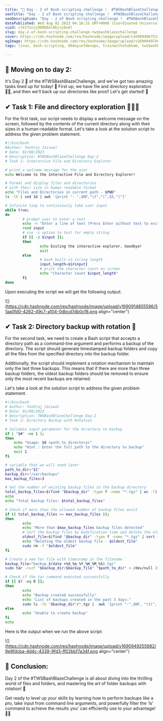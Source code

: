```yaml
---
title: "🚀 Day - 2 of Bash scripting challenge !  #TWSBashBlazeChallenge 🔥🔥"
seoTitle: "Day - 2 of Bash scripting challenge !  #TWSBashBlazeChallenge 🔥🔥"
seoDescription: "Day - 2 of Bash scripting challenge !  #TWSBashBlazeChallenge 🔥🔥"
datePublished: Wed Aug 02 2023 04:16:25 GMT+0000 (Coordinated Universal Time)
cuid: clkt7ucoj000b0al8bjsz0u4l
slug: day-2-of-bash-scripting-challenge-twsbashblazechallenge
cover: https://cdn.hashnode.com/res/hashnode/image/upload/v1690949675246/10ed5bda-3cce-4385-8db2-56f51a692d55.png
ogImage: https://cdn.hashnode.com/res/hashnode/image/upload/v1690949740207/2e1ce8b4-4750-4892-94af-a02ac7643ca0.png
tags: linux, bash-scripting, 90daysofdevops, trainwithshubham, twsbashblazechallenge-trainwithshubham

---
```


## 📍 Moving on to day 2:

It's Day 2 🎉 of the #TWSBashBlazeChallenge, and we've got two amazing tasks lined up for today! 🤩 First up, we have file and directory exploration 🕵️‍♀️, and then we'll back up our directories like pros!! Let's get started! 🚀

## ✔ Task 1: File and directory exploration 📂🕵️‍♀️

For the first task, our script needs to display a welcome message on the screen, followed by the contents of the current directory along with their sizes in a human-readable format. Let's take a look at the solution script to address the given problem statement.

```bash
#!/bin/bash
#Author: Yashraj Jaiswal
# Date: 02/08/2023
# Description: #TWSBashBlazeChallenge Day-2
# Task 1: Interactive File and Directory Explorer

# print a welcome message for the user
echo Welcome to the Interactive File and Directory Explorer!

# Format and display files and directories 
# with their size in human readable format
echo "Files and Directories in current path - $PWD"
ls -lh | sed 1d | awk '{print "- ",$NF,"\t","(",$5,")"}'

# Infinite loop to continiously take user input
while true;
do
        # prompt user to enter a text
        echo -n "Enter a line of text (Press Enter without text to exit)"
        read input
        # use -z option to test for empty string
        if [[ -z $input ]];
        then
                echo Exiting the interactive explorer. Goodbye!
                exit
        else
                # bash built-in string length
                input_length=${#input}
                # print the character count on screen
                echo "Character count $input_length"
        fi
done
```

Upon executing the script we will get the following output:

![](https://cdn.hashnode.com/res/hashnode/image/upload/v1690914855596/51aa0fd0-4262-49c7-a104-0dbcd7db0cf8.png align="center")

## ✔ Task 2: Directory backup with rotation 🔄

For the second task, we need to create a Bash script that accepts a directory path as a command-line argument and performs a backup of the directory. The script should generate timestamped backup folders and copy all the files from the specified directory into the backup folder.

Additionally, the script should implement a rotation mechanism to maintain only the last three backups. This means that if there are more than three backup folders, the oldest backup folders should be removed to ensure only the most recent backups are retained.

Let's take a look at the solution script to address the given problem statement.

```bash
#!/bin/bash
# Author: Yashraj Jaiswal
# Date: 01/08/2023
# Description: TWSBashBlazeChallenge Day-2
# Task 2: Directory Backup with Rotation

# Validate input parameter for the directory to backup
if [ "$#" -ne 1 ]; 
then
    echo "Usage: $0 <path_to_directory>"
    echo "Hint : Enter the full path to the directory to backup"
    exit 1
fi

# variable that we will need later 
path_to_dir="$1"
backup_dir="/var/backups"
max_backup_files=3

# Get the number of existing backup files in the backup directory
total_backup_files=$(find "$backup_dir" -type f -name "*.tgz" | wc -l)
echo
echo "Total backup files: $total_backup_files"

# Check if more than the allowed number of backup files exist
if (( total_backup_files >= max_backup_files )); 
then
        echo
        echo "More than $max_backup_files backup files detected"
        # Sort the backup files by modification time and delete the oldest one
        oldest_file=$(find "$backup_dir" -type f -name "*.tgz" | sort -r | tail -n 1)
        echo "Deleting the oldest backup file - $oldest_file"
        sudo rm -f "$oldest_file"
fi

# Create a new tar file with timestamp in the filename
backup_file="backup_$(date +%d_%m_%Y_%H_%M_%S).tgz"
sudo tar -cvzf "$backup_dir/$backup_file" "$path_to_dir" > /dev/null 2>&1

# Check if the tar command executed successfully
if [[ $? -eq 0 ]]; 
then
        echo
        echo "Backup created successfully"
        echo "List of backups created in the past 3 days:"
        sudo ls -lh "$backup_dir"/*.tgz |  awk '{print "-",$NF, "\t(", $5, ")"}'
else
        echo "Unable to create backup"
fi
echo
```

Here is the output when we run the above script:

![](https://cdn.hashnode.com/res/hashnode/image/upload/v1690949255682/9e9fdcba-4d4c-4339-9fd3-ff02bbf7a34f.png align="center")

## 📍 Conclusion:

Day 2 of the #TWSBashBlazeChallenge is all about diving into the thrilling world of files and folders, and mastering the art of folder backups with rotation! 🎉

Get ready to level up your skills by learning how to perform backups like a pro, take input from command line arguments, and powerfully filter the 'ls' command to achieve the results you' can efficiently use to your advantage! 💪🚀